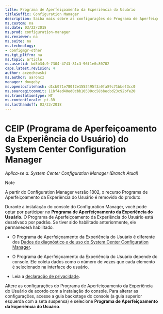 ```yaml
---
title: Programa de Aperfeiçoamento da Experiência do Usuário
titleSuffix: Configuration Manager
description: Saiba mais sobre as configurações do Programa de Aperfeiçoamento da Experiência do Usuário
ms.custom: na
ms.date: 03/22/2018
ms.prod: configuration-manager
ms.reviewer: na
ms.suite: na
ms.technology:
- configmgr-other
ms.tgt_pltfrm: na
ms.topic: article
ms.assetid: bd5b34c9-7304-4743-81c3-96f1e0c80702
caps.latest.revision: 4
author: aczechowski
ms.author: aaroncz
manager: dougeby
ms.openlocfilehash: d1cb071e780f2e1552495f3a0fa89c71bbef3cc0
ms.sourcegitcommit: 11bf4ed40ed0cbb10500cc58bbecbd23c92bfe20
ms.translationtype: HT
ms.contentlocale: pt-BR
ms.lasthandoff: 03/23/2018
---
```

# <a name="customer-experience-improvement-program-ceip-for-system-center-configuration-manager"></a>CEIP (Programa de Aperfeiçoamento da Experiência do Usuário) do System Center Configuration Manager

*Aplica-se a: System Center Configuration Manager (Branch Atual)*

> [!Note]  
> A partir do Configuration Manager versão 1802, o recurso Programa de Aperfeiçoamento da Experiência do Usuário é removido do produto.

Durante a instalação do console do Configuration Manager, você pode optar por participar no **Programa de Aperfeiçoamento da Experiência do Usuário**. O Programa de Aperfeiçoamento da Experiência do Usuário está desativado por padrão. Se tiver sido habilitado anteriormente, ele permanecerá habilitado.  

-   O Programa de Aperfeiçoamento da Experiência do Usuário é diferente dos [Dados de diagnóstico e de uso do System Center Configuration Manager](../../../core/plan-design/diagnostics/diagnostics-and-usage-data.md).  

-   O Programa de Aperfeiçoamento da Experiência do Usuário depende do console. Ele coleta dados como o número de vezes que cada elemento é selecionado na interface do usuário.  

-   Leia a [declaração de privacidade](https://privacy.microsoft.com/privacystatement).  

Altere as configurações do Programa de Aperfeiçoamento da Experiência do Usuário de acordo com a instalação do console. Para alterar as configurações, acesse a guia backstage do console (a guia superior esquerda com a seta suspensa) e selecione **Programa de Aperfeiçoamento da Experiência do Usuário**.  
